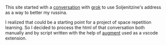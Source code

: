 This site started with a [conversation](https://grok.com/chat/f5247e82-0080-4efa-a57c-bf4eeffc7458) with [grok](https://en.wikipedia.org/wiki/Grok_(chatbot)) to use Soljenitzine's address as a way to better my russina.


I realized that could be a starting point for a project of space repetition
learning. So I decided to process the html of that conversation both manually
and by script written with the help of [augment](https://www.augmentcode.com/)
used as a vscode extension.